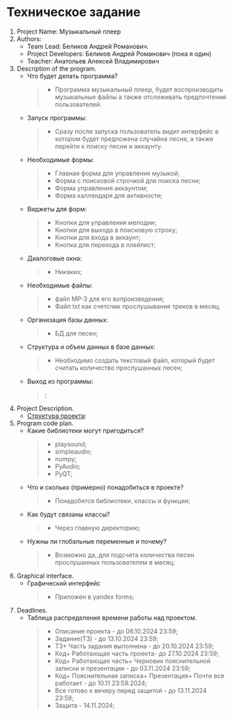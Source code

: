 # Техническое задание


1. Project Name: Музыкальный плеер
2. Authors:	
   - Team Lead: Беликов Андрей Романович. 
   - Project Developers: Беликов Андрей Романович (пока я один) 
   - Teacher: Анатольев Алексей Владимирович
3. Description of the program. 
   - Что будет делать программа? 
       > - Программа музыкальный плеер, будет воспроизводить музыкальные файлы а также отслеживать предпочтения пользователей.
   - Запуск программы: 
       > - Сразу после запуска пользователь видит интерфейс в котором будет предложена случайна песня, а также перейти к поиску песни и аккаунту.
   - Необходимые формы:
       > - Главная форма для управления музыкой;
       > - Форма с поисковой строчкой для поиска песни;
       > - Форма управления аккаунтом;
       > - Форма каллендаря для активности;
   - Виджеты для форм:
       > - Кнопки для управления мелодии;
       > - Кнопки для выхода в поисковую строку;
       > - Кнопки для входа в аккаунт;
       > - Кнопка для перехода в плейлист;
   - Диалоговые окна:
       > - Никаких;
   - Необходимые файлы: 
       > - файл MP-3 для его вопроизведения;
       > - Файл txt как счетсчик прослушывания треков в месяц;
   - Организация базы данных: 
       > - БД для песен;
   - Структура и объем данных в базе данных: 
       > - Необходимо создать текстовый файл, который будет считать количество прослушанных песен;
   - Выход из программы:
       > ;
4. Project Description.
   - [Структура проекта](../images/Structure.jpg):
5. Program code plan.
    - Какие библиотеки могут пригодиться?
        > - playsound;
        > - simpleaudio;
        > - numpy;
        > - PyAudio;
        > - PyQT;
    - Что и сколько (примерно) понадобиться в проекте?
        > - Понадобятся библиотеки, классы и функции;
    - Как будут связаны классы?
        > - Через главную директорию;
    - Нужны ли глобальные переменные и почему?
        > - Возможно да, для подсчета количества песен прослушанных пользователем в месяц;
6. Graphical interface.
    - Графический интерфейс
        > - Приложен в yandex forms;
7. Deadlines.
    - Таблица распределения времени работы над проектом.
        > - Описание проекта - до 06.10.2024 23:59;
        > - Задание(ТЗ) - до 13.10.2024 23:59;
        > - ТЗ+ Часть задания выполнена - до 20.10.2024 23:59;
        > - Код+ Работающая часть проекта- до 27.10.2024 23:59;
        > - Код+ Работающая часть+ Черновик пояснительной записки и презентации - до 03.11.2024 23:59;
        > - Код+ Пояснительная записка+ Презентация+ Почти все работает - до 10.11 23:59.2024;
        > - Все готово к вечеру перед защитой - до 13.11.2024 23:59;
        > - Защита - 14.11.2024;
